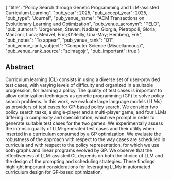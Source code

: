 {
  "title": "Policy Search through Genetic Programming and LLM-assisted Curriculum Learning",
  "pub_year": 2025,
  "pub_accept_year": 2025,
  "pub_type": "Journal",
  "pub_venue_name": "ACM Transactions on Evolutionary Learning and Optimization",
  "pub_venue_acronym": "TELO",
  "pub_authors": "Jorgensen, Steven; Nadizar, Giorgia; Pietropolli, Gloria; Manzoni, Luca; Medvet, Eric; O'Reilly, Una-May; Hemberg, Erik",
  "pub_notes": "To appear",
  "pub_venue_rank": "Q1",
  "pub_venue_rank_subject": "Computer Science (Miscellaneous)",
  "pub_venue_rank_source": "scimagojr",
  "pub_important": true
}

## Abstract
Curriculum learning (CL) consists in using a diverse set of user-provided test cases, with varying levels of difficulty and organized in a suitable progression, for learning a policy. The quality of test cases is important to allow optimization techniques as genetic programming (GP) to solve policy search problems. In this work, we evaluate large language models (LLMs) as providers of test cases for GP-based policy search. We consider two policy search tasks, a single-player and a multi-player game, and four LLMs differing in complexity and specialization, which we prompt in order to generate suitable test cases for the two games. We experimentally assess the intrinsic quality of LLM-generated test cases and their utility when inserted in a curriculum consumed by a GP optimization. We evaluate the robustness of the approach with respect to the way cases are scheduled in curricula and with respect to the policy representation, for which we use both graphs and linear programs evolved by GP. We observe that the effectiveness of LLM-assisted CL depends on both the choice of LLM and the design of the prompting and scheduling strategies. These findings highlight important considerations for leveraging LLMs in automated curriculum design for GP-based optimization.
